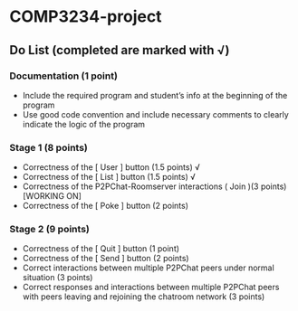 # COMP3234-project
## Do List (completed are marked with √)
### Documentation (1 point)
- Include the required program and student’s info at the beginning of the program
-  Use good code convention and include necessary comments to clearly indicate
the logic of the program

### Stage 1 (8 points)
- Correctness of the [ User ] button (1.5 points) √
- Correctness of the [ List ] button (1.5 points) √
- Correctness of the P2PChat-Roomserver interactions ( Join )(3 points) [WORKING ON]
- Correctness of the [ Poke ] button (2 points)

### Stage 2 (9 points)
- Correctness of the [ Quit ] button (1 point)
- Correctness of the [ Send ] button (2 points)
- Correct interactions between multiple P2PChat peers under normal situation (3 points)
- Correct responses and interactions between multiple P2PChat peers with peers leaving and
rejoining the chatroom network (3 points)
